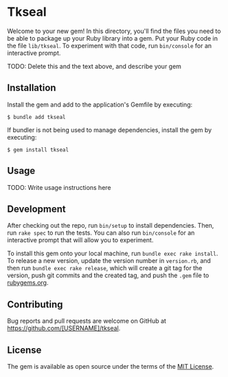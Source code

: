 # Tkseal

Welcome to your new gem! In this directory, you'll find the files you need to be able to package up your Ruby library into a gem. Put your Ruby code in the file `lib/tkseal`. To experiment with that code, run `bin/console` for an interactive prompt.

TODO: Delete this and the text above, and describe your gem

## Installation

Install the gem and add to the application's Gemfile by executing:

    $ bundle add tkseal

If bundler is not being used to manage dependencies, install the gem by executing:

    $ gem install tkseal

## Usage

TODO: Write usage instructions here

## Development

After checking out the repo, run `bin/setup` to install dependencies. Then, run `rake spec` to run the tests. You can also run `bin/console` for an interactive prompt that will allow you to experiment.

To install this gem onto your local machine, run `bundle exec rake install`. To release a new version, update the version number in `version.rb`, and then run `bundle exec rake release`, which will create a git tag for the version, push git commits and the created tag, and push the `.gem` file to [rubygems.org](https://rubygems.org).

## Contributing

Bug reports and pull requests are welcome on GitHub at https://github.com/[USERNAME]/tkseal.

## License

The gem is available as open source under the terms of the [MIT License](https://opensource.org/licenses/MIT).
